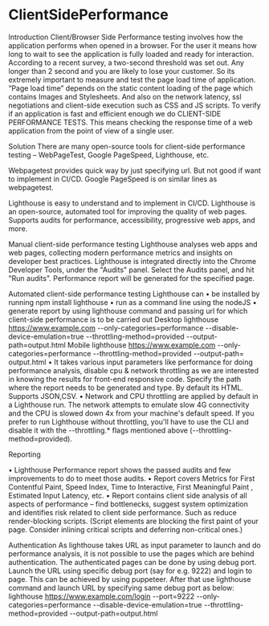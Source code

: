 # ClientSidePerformance

Introduction
Client/Browser Side Performance testing involves how the application performs when opened in a browser. For the user it means how long to wait to see the application is fully loaded and ready for interaction. According to a recent survey, a two-second threshold was set out. Any longer than 2 second and you are likely to lose your customer. So its extremely important to measure and test the page load time of application. 
“Page load time” depends on the static content loading of the page which contains Images and Stylesheets. And also on the network latency, ssl negotiations and client-side execution such as CSS and JS scripts.
To verify if an application is fast and efficient enough we do CLIENT-SIDE PERFORMANCE TESTS. This means checking the response time of a web application from the point of view of a single user. 

Solution
There are many open-source tools for client-side performance testing – WebPageTest, Google PageSpeed, Lighthouse, etc.

Webpagetest provides quick way by just specifying url. But not good if want to implement in CI/CD. Google PageSpeed is on similar lines as webpagetest.

Lighthouse is easy to understand and to implement in CI/CD. Lighthouse is an open-source, automated tool for improving the quality of web pages. Supports audits for performance, accessibility, progressive web apps, and more. 

Manual client-side performance testing
Lighthouse analyses web apps and web pages, collecting modern performance metrics and insights on developer best practices. Lighthouse is integrated directly into the Chrome Developer Tools, under the "Audits" panel. Select the Audits panel, and hit "Run audits". Performance report will be generated for the specified page.

Automated client-side performance testing
Lighthouse can
•	be installed by running 
npm install lighthouse 
•	run as a command line using the nodeJS
•	generate report by using lighthouse command and passing url for which client-side performance is to be carried out
Desktop
lighthouse https://www.example.com --only-categories=performance  --disable-device-emulation=true  --throttling-method=provided --output-path=output.html
Mobile
lighthouse https://www.example.com  --only-categories=performance  --throttling-method=provided --output-path= output.html
•	It takes various input parameters like performance for doing performance analysis, disable cpu & network throttling as we are interested in knowing the results for front-end responsive code. Specify the path where the report needs to be generated and type. By default its HTML. Supports JSON,CSV.
•	Network and CPU throttling are applied by default in a Lighthouse run. The network attempts to emulate slow 4G connectivity and the CPU is slowed down 4x from your machine's default speed. If you prefer to run Lighthouse without throttling, you'll have to use the CLI and disable it with the --throttling.* flags mentioned above (--throttling-method=provided).

Reporting

•	Lighthouse Performance report shows the passed audits and few improvements to do to meet those audits. 
•	Report covers Metrics for First Contentful Paint, Speed Index, Time to Interactive, First Meaningful Paint , Estimated Input Latency, etc. 
•	Report contains client side analysis of all aspects of performance – find bottlenecks, suggest system optimization and identifies risk related to client side performance. Such as reduce render-blocking scripts. (Script elements are blocking the first paint of your page. Consider inlining critical scripts and deferring non-critical ones.)

Authentication
As lighthouse takes URL as input parameter to launch and do performance analysis, it is not possible to use the pages which are behind authentication. 
The authenticated pages can be done by using debug port. Launch the URL using specific debug port (say for e.g. 9222) and login to page. This can be achieved by using puppeteer. After that use lighthouse command and launch URL by specifying same debug port as below:
lighthouse https://www.example.com/login  --port=9222 --only-categories=performance  --disable-device-emulation=true  --throttling-method=provided --output-path=output.html

